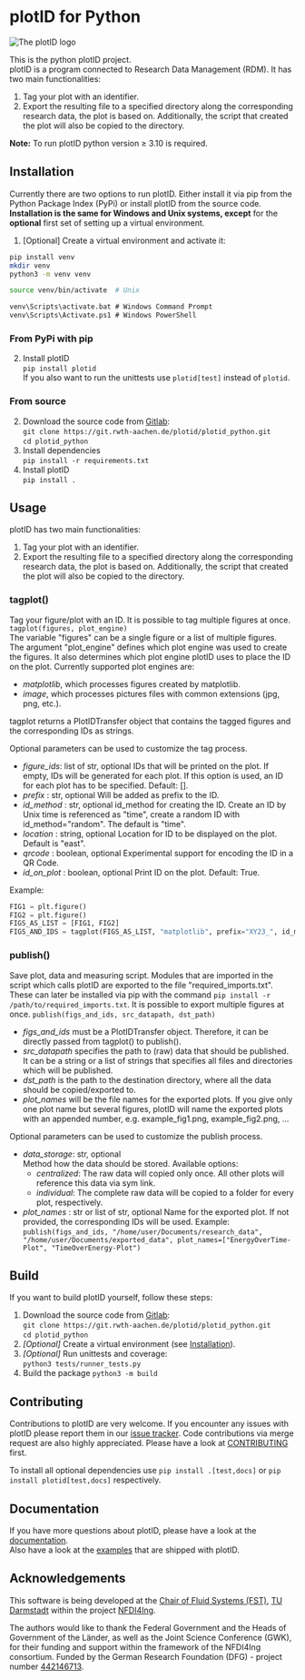 # plotID for Python

![The plotID logo](docs/source/_static/plotID_logo_small.png)

This is the python plotID project.  
plotID is a program connected to Research Data Management (RDM). It has two main functionalities:
1. Tag your plot with an identifier.
2. Export the resulting file to a specified directory along the corresponding research data, the plot is based on. Additionally, the script that created the plot will also be copied to the directory.

**Note:** To run plotID python version &ge; 3.10 is required.

## Installation
Currently there are two options to run plotID. Either install it via pip from the Python Package Index (PyPi) or install plotID from the source code.   
**Installation is the same for Windows and Unix systems, except** for the **optional** first set of setting up a virtual environment.

1. [Optional] Create a virtual environment and activate it:  
```bash
pip install venv
mkdir venv
python3 -m venv venv

source venv/bin/activate  # Unix
```
```cmd
venv\Scripts\activate.bat # Windows Command Prompt
venv\Scripts\Activate.ps1 # Windows PowerShell
```

### From PyPi with pip
2. Install plotID  
`pip install plotid`  
If you also want to run the unittests use `plotid[test]` instead of `plotid`.

### From source
2. Download the source code from [Gitlab](https://git.rwth-aachen.de/plotid/plotid_python):  
`git clone https://git.rwth-aachen.de/plotid/plotid_python.git`  
`cd plotid_python`  
3. Install dependencies  
`pip install -r requirements.txt`  
4. Install plotID  
`pip install .`  

## Usage
plotID has two main functionalities:
1. Tag your plot with an identifier.
2. Export the resulting file to a specified directory along the corresponding research data, the plot is based on. Additionally, the script that created the plot will also be copied to the directory.

### tagplot()
Tag your figure/plot with an ID. It is possible to tag multiple figures at once.  
`tagplot(figures, plot_engine)`  
The variable "figures" can be a single figure or a list of multiple figures.  
The argument "plot_engine" defines which plot engine was used to create the figures. It also determines which plot engine plotID uses to place the ID on the plot. Currently supported plot engines are:
- *matplotlib*, which processes figures created by matplotlib.
- *image*, which processes pictures files with common extensions (jpg, png, etc.).

tagplot returns a PlotIDTransfer object that contains the tagged figures and the corresponding IDs as strings.

Optional parameters can be used to customize the tag process.
- *figure_ids*: list of str, optional
        IDs that will be printed on the plot. If empty, IDs will be generated for each plot. If this option is used, an ID for each plot has to be specified. Default: [].
- *prefix* : str, optional
        Will be added as prefix to the ID.
- *id_method* : str, optional
        id_method for creating the ID. Create an ID by Unix time is referenced as "time", create a random ID with id_method="random". The default is "time".
- *location* : string, optional
        Location for ID to be displayed on the plot. Default is "east".
- *qrcode* : boolean, optional
        Experimental support for encoding the ID in a QR Code.
- *id_on_plot* : boolean, optional
        Print ID on the plot. Default: True.

Example:  
```python
FIG1 = plt.figure()  
FIG2 = plt.figure()   
FIGS_AS_LIST = [FIG1, FIG2]  
FIGS_AND_IDS = tagplot(FIGS_AS_LIST, "matplotlib", prefix="XY23_", id_method="random", location="west")
```


### publish()
Save plot, data and measuring script. Modules that are imported in the script which calls plotID are exported to the file "required_imports.txt". These can later be installed via pip with the command `pip install -r /path/to/required_imports.txt`. It is possible to export multiple figures at once.
`publish(figs_and_ids, src_datapath, dst_path)`  
  
- *figs_and_ids* must be a PlotIDTransfer object. Therefore, it can be directly passed from tagplot() to publish().  
- *src_datapath* specifies the path to (raw) data that should be published. It can be a string or a list of strings that specifies all files and directories which will be published.  
- *dst_path* is the path to the destination directory, where all the data should be copied/exported to.  
- *plot_names* will be the file names for the exported plots. If you give only one plot name but several figures, plotID will name the exported plots with an appended number, e.g. example_fig1.png, example_fig2.png, ...  

Optional parameters can be used to customize the publish process.
- *data_storage*: str, optional  
        Method how the data should be stored. Available options:  
  - *centralized*: The raw data will copied only once. All other plots will reference this data via sym link.
  - *individual*: The complete raw data will be copied to a folder for every plot, respectively.
- *plot_names* : str or list of str, optional
       Name for the exported plot.  If not provided, the corresponding IDs will be used.
Example:
`publish(figs_and_ids, "/home/user/Documents/research_data", "/home/user/Documents/exported_data", plot_names=["EnergyOverTime-Plot", "TimeOverEnergy-Plot")`  

## Build
If you want to build plotID yourself, follow these steps:  
1. Download the source code from [Gitlab](https://git.rwth-aachen.de/plotid/plotid_python):  
`git clone https://git.rwth-aachen.de/plotid/plotid_python.git`  
`cd plotid_python`  
2. *[Optional]* Create a virtual environment (see [Installation](#installation)).  
3. *[Optional]* Run unittests and coverage:  
`python3 tests/runner_tests.py`
4. Build the package
`python3 -m build`

## Contributing
Contributions to plotID are very welcome. If you encounter any issues with plotID please report them in our [issue tracker](https://git.rwth-aachen.de/plotid/plotid_python/-/issues). Code contributions via merge request are also highly appreciated. Please have a look at [CONTRIBUTING](https://git.rwth-aachen.de/plotid/plotid_python/-/blob/main/CONTRIBUTING.md) first.

To install all optional dependencies use `pip install .[test,docs]` or `pip install plotid[test,docs]` respectively.  


## Documentation
If you have more questions about plotID, please have a look at the [documentation](https://plotid.pages.rwth-aachen.de/plotid_python).  
Also have a look at the [examples](https://git.rwth-aachen.de/plotid/plotid_python/-/tree/main/examples) that are shipped with plotID.


## Acknowledgements
This software is being developed at the [Chair of Fluid Systems (FST)](https://www.fst.tu-darmstadt.de/), [TU Darmstadt](https://www.tu-darmstadt.de) within the project [NFDI4Ing](https://www.nfdi4ing.de).

The authors would like to thank the Federal Government and the Heads of Government of the Länder, as well as the Joint Science Conference (GWK), for their funding and support within the framework of the NFDI4Ing consortium. Funded by the German Research Foundation (DFG) - project number [442146713](https://gepris.dfg.de/gepris/projekt/442146713?context=projekt&task=showDetail&id=442146713&).  